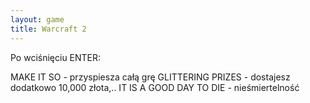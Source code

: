 ```yaml
---
layout: game
title: Warcraft 2
---
```


Po wciśnięciu ENTER:

MAKE IT SO 		- przyspiesza całą grę
GLITTERING PRIZES 	- dostajesz dodatkowo 10,000 złota,..
IT IS A GOOD DAY TO DIE	- nieśmiertelność
